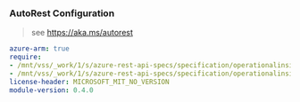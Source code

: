 ### AutoRest Configuration

> see https://aka.ms/autorest

``` yaml
azure-arm: true
require:
- /mnt/vss/_work/1/s/azure-rest-api-specs/specification/operationalinsights/resource-manager/readme.md
- /mnt/vss/_work/1/s/azure-rest-api-specs/specification/operationalinsights/resource-manager/readme.go.md
license-header: MICROSOFT_MIT_NO_VERSION
module-version: 0.4.0
```